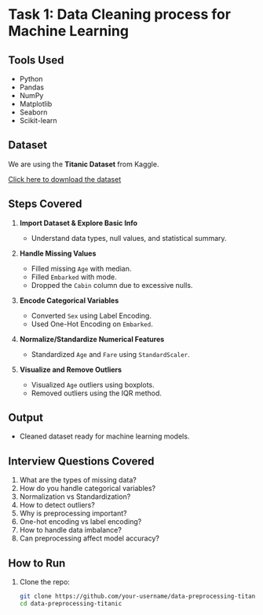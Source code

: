 #  Task 1: Data Cleaning process for Machine Learning



## Tools Used
- Python
- Pandas
- NumPy
- Matplotlib
- Seaborn
- Scikit-learn

## Dataset
We are using the **Titanic Dataset** from Kaggle.

[Click here to download the dataset](https://www.kaggle.com/competitions/titanic/data)


##  Steps Covered

1. **Import Dataset & Explore Basic Info**
   - Understand data types, null values, and statistical summary.

2. **Handle Missing Values**
   - Filled missing `Age` with median.
   - Filled `Embarked` with mode.
   - Dropped the `Cabin` column due to excessive nulls.

3. **Encode Categorical Variables**
   - Converted `Sex` using Label Encoding.
   - Used One-Hot Encoding on `Embarked`.

4. **Normalize/Standardize Numerical Features**
   - Standardized `Age` and `Fare` using `StandardScaler`.

5. **Visualize and Remove Outliers**
   - Visualized `Age` outliers using boxplots.
   - Removed outliers using the IQR method.


## Output
- Cleaned dataset ready for machine learning models.


##  Interview Questions Covered

1. What are the types of missing data?
2. How do you handle categorical variables?
3. Normalization vs Standardization?
4. How to detect outliers?
5. Why is preprocessing important?
6. One-hot encoding vs label encoding?
7. How to handle data imbalance?
8. Can preprocessing affect model accuracy?

##  How to Run
1. Clone the repo:
   ```bash
   git clone https://github.com/your-username/data-preprocessing-titanic.git
   cd data-preprocessing-titanic
